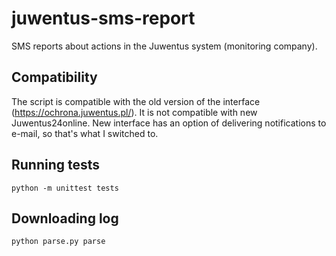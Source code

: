 # juwentus-sms-report

SMS reports about actions in the Juwentus system (monitoring company).

## Compatibility

The script is compatible with the old version of the interface (https://ochrona.juwentus.pl/). It is not compatible with new Juwentus24online. New interface has an option of delivering notifications to e-mail, so that's what I switched to.

## Running tests

`python -m unittest tests`

## Downloading log

`python parse.py parse`

## 
